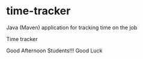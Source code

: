 # time-tracker
Java (Maven) application for tracking time on the job

Time tracker

Good Afternoon Students!!!
Good Luck 
